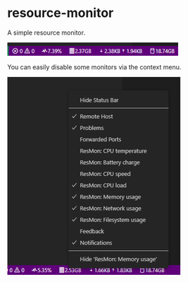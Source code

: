 # resource-monitor

A simple resource monitor.

![example](images/bar.png)

You can easily disable some monitors via the context menu.

![example](images/menu.png)
